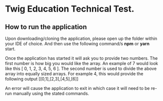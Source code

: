 # Twig Education Technical Test.

## How to run the application

Upon downloading/cloning the application, please open up the folder within your IDE of choice. And then use the following command/s **npm** or **yarn** start.

Once the application has started it will ask you to provide two numbers. The first number is how big you would like the array. An example of 7 would look like this [ 0, 1, 2, 3, 4, 5, 6 ].
The second number is used to divide the above array into equally sized arrays. For example 4, this would provide the following output [[0,1],[2,3],[4,5],[6]]

An error will cause the application to exit in which case it will need to be re-run manually using the stated commands.
